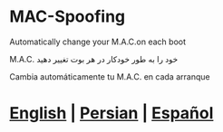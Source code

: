 # MAC-Spoofing

Automatically change your M.A.C.on each boot

M.A.C. خود را به طور خودکار در هر بوت تغییر دهید

Cambia automáticamente tu M.A.C. en cada arranque

# [English](https://github.com/SobrioRiot/MAC-Spoofing/blob/main/English.md) | [Persian](https://github.com/SobrioRiot/MAC-Spoofing/blob/main/Persian.md) | [Español](https://github.com/SobrioRiot/MAC-Spoofing/blob/main/Spanish.md)
# 
